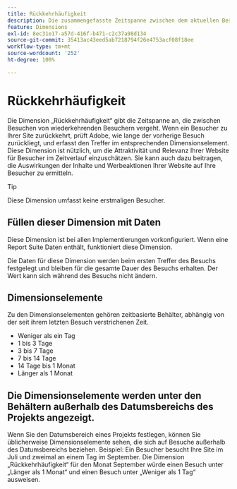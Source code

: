 ```yaml
---
title: Rückkehrhäufigkeit
description: Die zusammengefasste Zeitspanne zwischen dem aktuellen Besuch und dem vorherigen Besuch.
feature: Dimensions
exl-id: 8ec31e17-a57d-416f-b471-c2c37a98d134
source-git-commit: 35413ac43eed5ab7218794f26e4753acf08f18ee
workflow-type: tm+mt
source-wordcount: '252'
ht-degree: 100%

---
```


# Rückkehrhäufigkeit

Die Dimension „Rückkehrhäufigkeit“ gibt die Zeitspanne an, die zwischen Besuchen von wiederkehrenden Besuchern vergeht. Wenn ein Besucher zu Ihrer Site zurückkehrt, prüft Adobe, wie lange der vorherige Besuch zurückliegt, und erfasst den Treffer im entsprechenden Dimensionselement. Diese Dimension ist nützlich, um die Attraktivität und Relevanz Ihrer Website für Besucher im Zeitverlauf einzuschätzen. Sie kann auch dazu beitragen, die Auswirkungen der Inhalte und Werbeaktionen Ihrer Website auf Ihre Besucher zu ermitteln.

>[!TIP]
>
>Diese Dimension umfasst keine erstmaligen Besucher.

## Füllen dieser Dimension mit Daten

Diese Dimension ist bei allen Implementierungen vorkonfiguriert. Wenn eine Report Suite Daten enthält, funktioniert diese Dimension.

Die Daten für diese Dimension werden beim ersten Treffer des Besuchs festgelegt und bleiben für die gesamte Dauer des Besuchs erhalten. Der Wert kann sich während des Besuchs nicht ändern.

## Dimensionselemente

Zu den Dimensionselementen gehören zeitbasierte Behälter, abhängig von der seit ihrem letzten Besuch verstrichenen Zeit.

* Weniger als ein Tag
* 1 bis 3 Tage
* 3 bis 7 Tage
* 7 bis 14 Tage
* 14 Tage bis 1 Monat
* Länger als 1 Monat

## Die Dimensionselemente werden unter den Behältern außerhalb des Datumsbereichs des Projekts angezeigt.

Wenn Sie den Datumsbereich eines Projekts festlegen, können Sie üblicherweise Dimensionselemente sehen, die sich auf Besuche außerhalb des Datumsbereichs beziehen. Beispiel: Ein Besucher besucht Ihre Site im Juli und zweimal an einem Tag im September. Die Dimension „Rückkehrhäufigkeit“ für den Monat September würde einen Besuch unter „Länger als 1 Monat“ und einen Besuch unter „Weniger als 1 Tag“ ausweisen.

